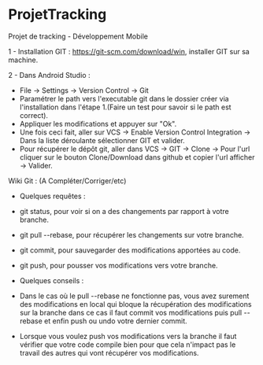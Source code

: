 # ProjetTracking
Projet de tracking - Développement Mobile

1 - Installation GIT : https://git-scm.com/download/win, installer GIT sur sa machine.

2 - Dans Android Studio : 
- File -> Settings -> Version Control -> Git
- Paramétrer le path vers l'executable git dans le dossier créer via l'installation dans l'étape 1.(Faire un test pour savoir si le path est correct).
- Appliquer les modifications et appuyer sur "Ok".
- Une fois ceci fait, aller sur VCS -> Enable Version Control Integration -> Dans la liste déroulante sélectionner GIT et valider.
- Pour récupérer le dépôt git, aller dans VCS -> GIT -> Clone -> Pour l'url cliquer sur le bouton Clone/Download dans github et copier l'url afficher -> Valider.

Wiki Git : (A Compléter/Corriger/etc)

  - Quelques requêtes : 
  
  -  git status, pour voir si on a des changements par rapport à votre branche.
  -  git pull --rebase, pour récupérer les changements sur votre branche.
  -  git commit, pour sauvegarder des modifications apportées au code.
  -  git push, pour pousser vos modifications vers votre branche.
  
  - Quelques conseils : 
  
  -  Dans le cas où le pull --rebase ne fonctionne pas, vous avez surement des modifications en local qui bloque la                              récupération des modifications sur la branche dans ce cas il faut commit vos modifications puis pull --rebase                              et enfin push ou undo votre dernier commit.
  -  Lorsque vous voulez push vos modifications vers la branche il faut vérifier que votre code compile bien pour que                            cela n'impact pas le travail des autres qui vont récupérer vos modifications.
                          

